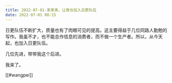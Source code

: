 ```yaml
---
title: 2022-07-01-来来来，让我也加入日更队伍
date: 2022-07-01 00:15
---
```

日更队伍不断扩大，质量也有了肉眼可见的提高。这主要得益于几位同路人勤勉的写作。我虽不才，也不能总作信息的消费者，而不做一个生产者。所以，从今天起，也加入日更队伍。

几位先进，带带我这个后进。

我来了。

[[#wangpei]]

